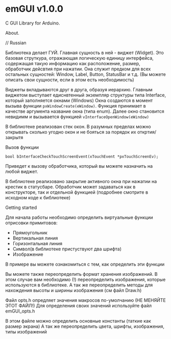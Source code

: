 emGUI v1.0.0
=====

C GUI Library for Arduino. 

About.

// Russian 

Библиотека делает ГУЙ. Главная сущность в ней - виджет (Widget). 
Это базовая струткура, отражающая логическую единицу интерфейса, содержащая такую информацию
как расположение, размер, обработчик дейсвтия при нажатии. Она служит предком для
всех остальных сущностей: Window, Label, Button, StatusBar и т.д. 
(Вы можете описать свои сущности, если в этом есть необходимость)

Виджеты вкладываются друг в друга, образуя иерархию. Главным виджетом выступает 
едиснвтенный экземпляр структуры типа Interface, который заполняется окнами (Windows)
Окна создаются в момент вызыва функции `pxWindowCreate(eWindow)`. Функция принимает в качестве 
аргумента название окна (типа enum). Далее окно становится невидимм и вызывается функцией 
`vInterfaceOpenWindow(eWindow)`

В библиотеке реализован стек окон. В разумных пределах можно открывать сколько
угодно окон и не бояться за порядок их откртия/закрытя

Вызов функции

`bool bInterfaceCheckTouchScreenEvent(xTouchEvent *pxTouchScreenEv);` 

Приведет к вызову обработчика, который вы можете назначить на любой виджет. 

В библиотеке реализовано закрытие активного окна при нажатии на крестик в статусбаре. 
Обработчик может задаваться как в конструкторе, так и отдельной функцией (подробнее смотрите в исходном коде к библиотеке)

Getting started

Для начала работы необходимо определить виртуальные функции отрисовки примитовов:
 - Прямоугольник 
 - Вертикальная линия
 - Горизонтальная линия 
 - Символ(в библиотеке пристуствуют два шрифта)
 - Изображение 
 
В примере вы можете ознакомиться с тем, как определить эти функции
 
Вы можете также переопределить формат хранения изображений. В этом случае 
вам необходимо (!) переопределить изображения, которые используются в 
библиотеке.  А так же переопределить методы для нахождения высоты и 
ширины изображения (см файл Draw.h)

Файл opts.h опредляет значения макросов по-умолчанию (НЕ МЕНЯЙТЕ ЭТОТ ФАЙЛ!)
Для определения своих значений используйте файл emGUI_opts.h

В этом файле можно определить основные константы (таткие как размер экрана)
А так же переопределить цвета, шрифты, изображения, типы изображений  


